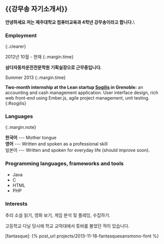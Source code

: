 {{강무송 자기소개서}}
--------------

**안녕하세요 저는 제주대학교 컴퓨터교육과 4학년 강무송이라고 합니다.**\\

### Employment
{:.clearer}

2012년 10월 - 현재
{:.margin.time}

**삼다자동차운전전문학원 기획실장으로 근무중입니다.**

Summer 2013
{:.margin.time}

**Two-month internship at the Lean startup [Sogilis](http://sogilis.com/) in
Grenoble:** an accounting and cash management application. User interface
design, rich web front-end using Ember.js, agile project management, unit testing.
{:#sogilis}




### Languages

{:.margin.note}

**한국어** --- Mother tongue<br />
**영어** --- Written and spoken as a professional skill<br />
일본어 --- Written and spoken for everyday life (should improve soon).<br/>



### Programming languages, frameworks and tools

* Java 
* C
* HTML
* PHP


### Interests

추리 소설 읽기, 영화 보기, 게임 분석 및 플레잉, 수집하기.

고등학교 다닐 당시에 학교 교악대에서 튜바를 불었던 적이 있습니다.

[fantasque]: {% post_url projects/2013-11-18-fantasquesansmono-font %}
